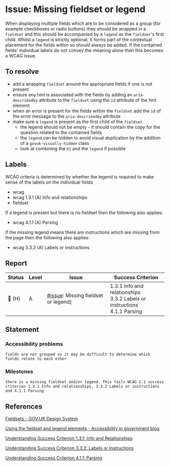 # Issue: Missing fieldset or legend

When displaying multiple fields which are to be considered as a group (for example checkboxes or radio buttons) they should be wrapped in a `fieldset` and this should be accompanied by a `legend` as the `fieldset`'s first child. Whilst a `legend` is strictly optional, it forms part of the contextual placement for the fields within so should always be added. If the contained fields' individual labels do not convey the meaning alone then this becomes a WCAG issue.

## To resolve

- add a wrapping `fieldset` around the appropriate fields if one is not present
- ensure any hint is associated with the fields by adding an `aria-describedby` attribute to the `fieldset` using the `id` attribute of the hint element
- when an error is present for the fields within the `fieldset` add the `id` of the error message to the `aria-describedby` attribute
- make sure a `legend` is present as the first child of the `fieldset`
    - the legend should not be empty - it should contain the copy for the question related to the contained fields
    - the `legend` can be hidden to avoid visual duplication by the addition of a `govuk-visually-hidden` class
    - look at combining the `h1` and the `legend` if possible


## Labels
WCAG criteria is determined by whether the legend is required to make sense of the labels on the individual fields

- wcag
- wcag 1.3.1 (A) Info and relationships
- fieldset

If a legend is present but there is no fieldset then the following also applies:
- wcag 4.1.1 (A) Parsing

If the missing legend means there are instructions which are missing from the page then the following also applies:
- wcag 3.3.2 (A) Labels or instructions


## Report

| Status | Level | Issue | Success Criterion |
| ------ | ----- | ----- | ----------------- |
| 🔴 (H) | A    | [#issue](): Missing fieldset or legend] | 1.3.1 Info and relationships <br/>3.3.2 Labels or instructions <br/>4.1.1 Parsing |

## Statement

### Accessibility problems
```
fields are not grouped so it may be difficult to determine which fields relate to each other
```

### Milestones
```
there is a missing fieldset and/or legend. This fails WCAG 2.1 success criterion 1.3.1 Info and relationships, 3.3.2 Labels or instructions and 4.1.1 Parsing
```


## References

[Fieldsets - GOV.UK Design System](https://design-system.service.gov.uk/components/fieldset/)

[Using the fieldset and legend elements - Accessibility in government blog](https://accessibility.blog.gov.uk/2016/07/22/using-the-fieldset-and-legend-elements/)

[Understanding Success Criterion 1.3.1: Info and Relationships](https://www.w3.org/WAI/WCAG21/Understanding/info-and-relationships.html)

[Understanding Success Criterion 3.3.2: Labels or Instructions](https://www.w3.org/WAI/WCAG21/Understanding/labels-or-instructions.html)

[Understanding Success Criterion 4.1.1: Parsing](https://www.w3.org/WAI/WCAG21/Understanding/parsing.html)